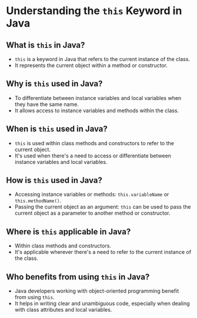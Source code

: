 # Understanding the `this` Keyword in Java

## What is `this` in Java?
- `this` is a keyword in Java that refers to the current instance of the class.
- It represents the current object within a method or constructor.

## Why is `this` used in Java?
- To differentiate between instance variables and local variables when they have the same name.
- It allows access to instance variables and methods within the class.

## When is `this` used in Java?
- `this` is used within class methods and constructors to refer to the current object.
- It's used when there's a need to access or differentiate between instance variables and local variables.

## How is `this` used in Java?
- Accessing instance variables or methods: `this.variableName` or `this.methodName()`.
- Passing the current object as an argument: `this` can be used to pass the current object as a parameter to another method or constructor.

## Where is `this` applicable in Java?
- Within class methods and constructors.
- It's applicable wherever there's a need to refer to the current instance of the class.

## Who benefits from using `this` in Java?
- Java developers working with object-oriented programming benefit from using `this`.
- It helps in writing clear and unambiguous code, especially when dealing with class attributes and local variables.

